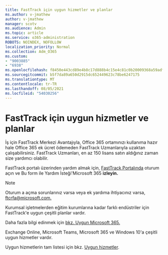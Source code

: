 ```yaml
---
title: FastTrack için uygun hizmetler ve planlar
ms.author: v-jmathew
author: v-jmathew
manager: scotv
ms.audience: Admin
ms.topic: article
ms.service: o365-administration
ROBOTS: NOINDEX, NOFOLLOW
localization_priority: Normal
ms.collection: Adm_O365
ms.custom:
- "9003885"
- "6938"
ms.openlocfilehash: f8450e443cd89e4b8c17d888b4c15e4c81c0b20009368a59adf0cd38f110c1f3
ms.sourcegitcommit: b5f7da89a650d2915dc652449623c78be6247175
ms.translationtype: MT
ms.contentlocale: tr-TR
ms.lasthandoff: 08/05/2021
ms.locfileid: "54030256"
---
```

# <a name="eligible-services-and-plans-for-fasttrack"></a>FastTrack için uygun hizmetler ve planlar

İş için FastTrack Merkezi Avantajıyla, Office 365 ortamınızı kullanıma hazır hale Office 365 ek ücret ödemeden FastTrack Uzmanlarıyla uzaktan çalışabilirsiniz. FastTrack Uzmanları, en az 150 lisans satın aldığınız zaman size yardımcı olabilir.

FastTrack portalı üzerinden yardım almak için, [FastTrack Portalında](https://go.microsoft.com/fwlink/?linkid=2125443) oturum açın ve Bu form ile Yardım İsteği'Microsoft 365 **izleyin.**

> [!NOTE]
> Oturum a açma sorunlarınız varsa veya ek yardıma ihtiyacınız varsa, [ftcrfa@microsoft.com.](mailto:ftcrfa@microsoft.com)

Kurumsal işletmelerden eğitim kurumlarına kadar farklı endüstriler için FastTrack'e uygun çeşitli planlar vardır.

Daha fazla bilgi edinmek için [bkz. Uygun Microsoft 365.](https://go.microsoft.com/fwlink/?linkid=2125459)

Exchange Online, Microsoft Teams, Microsoft 365 ve Windows 10'a çeşitli uygun hizmetler vardır.

Uygun hizmetlerin tam listesi için bkz. [Uygun hizmetler](https://go.microsoft.com/fwlink/?linkid=2125636).
